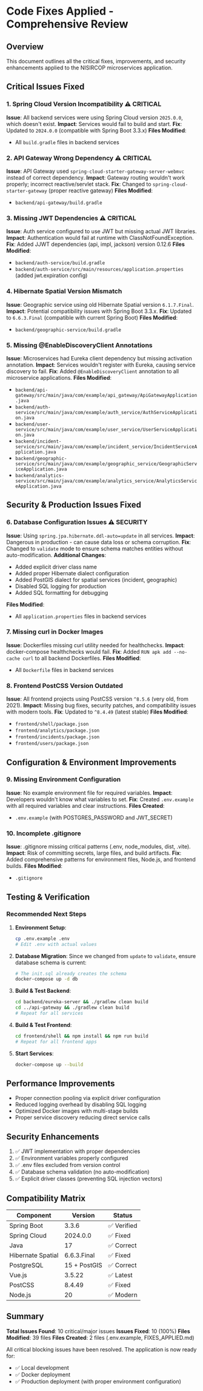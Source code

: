 # Code Fixes Applied - Comprehensive Review

## Overview
This document outlines all the critical fixes, improvements, and security enhancements applied to the NISIRCOP microservices application.

## Critical Issues Fixed

### 1. Spring Cloud Version Incompatibility ⚠️ CRITICAL
**Issue**: All backend services were using Spring Cloud version `2025.0.0`, which doesn't exist.
**Impact**: Services would fail to build and start.
**Fix**: Updated to `2024.0.0` (compatible with Spring Boot 3.3.x)
**Files Modified**:
- All `build.gradle` files in backend services

### 2. API Gateway Wrong Dependency ⚠️ CRITICAL
**Issue**: API Gateway used `spring-cloud-starter-gateway-server-webmvc` instead of correct dependency.
**Impact**: Gateway routing wouldn't work properly; incorrect reactive/servlet stack.
**Fix**: Changed to `spring-cloud-starter-gateway` (proper reactive gateway)
**Files Modified**:
- `backend/api-gateway/build.gradle`

### 3. Missing JWT Dependencies ⚠️ CRITICAL
**Issue**: Auth service configured to use JWT but missing actual JWT libraries.
**Impact**: Authentication would fail at runtime with ClassNotFoundException.
**Fix**: Added JJWT dependencies (api, impl, jackson) version 0.12.6
**Files Modified**:
- `backend/auth-service/build.gradle`
- `backend/auth-service/src/main/resources/application.properties` (added jwt.expiration config)

### 4. Hibernate Spatial Version Mismatch
**Issue**: Geographic service using old Hibernate Spatial version `6.1.7.Final`.
**Impact**: Potential compatibility issues with Spring Boot 3.3.x.
**Fix**: Updated to `6.6.3.Final` (compatible with current Spring Boot)
**Files Modified**:
- `backend/geographic-service/build.gradle`

### 5. Missing @EnableDiscoveryClient Annotations
**Issue**: Microservices had Eureka client dependency but missing activation annotation.
**Impact**: Services wouldn't register with Eureka, causing service discovery to fail.
**Fix**: Added `@EnableDiscoveryClient` annotation to all microservice applications.
**Files Modified**:
- `backend/api-gateway/src/main/java/com/example/api_gateway/ApiGatewayApplication.java`
- `backend/auth-service/src/main/java/com/example/auth_service/AuthServiceApplication.java`
- `backend/user-service/src/main/java/com/example/user_service/UserServiceApplication.java`
- `backend/incident-service/src/main/java/com/example/incident_service/IncidentServiceApplication.java`
- `backend/geographic-service/src/main/java/com/example/geographic_service/GeographicServiceApplication.java`
- `backend/analytics-service/src/main/java/com/example/analytics_service/AnalyticsServiceApplication.java`

## Security & Production Issues Fixed

### 6. Database Configuration Issues ⚠️ SECURITY
**Issue**: Using `spring.jpa.hibernate.ddl-auto=update` in all services.
**Impact**: Dangerous in production - can cause data loss or schema corruption.
**Fix**: Changed to `validate` mode to ensure schema matches entities without auto-modification.
**Additional Changes**:
- Added explicit driver class name
- Added proper Hibernate dialect configuration
- Added PostGIS dialect for spatial services (incident, geographic)
- Disabled SQL logging for production
- Added SQL formatting for debugging

**Files Modified**:
- All `application.properties` files in backend services

### 7. Missing curl in Docker Images
**Issue**: Dockerfiles missing curl utility needed for healthchecks.
**Impact**: docker-compose healthchecks would fail.
**Fix**: Added `RUN apk add --no-cache curl` to all backend Dockerfiles.
**Files Modified**:
- All `Dockerfile` files in backend services

### 8. Frontend PostCSS Version Outdated
**Issue**: All frontend projects using PostCSS version `^8.5.6` (very old, from 2021).
**Impact**: Missing bug fixes, security patches, and compatibility issues with modern tools.
**Fix**: Updated to `^8.4.49` (latest stable)
**Files Modified**:
- `frontend/shell/package.json`
- `frontend/analytics/package.json`
- `frontend/incidents/package.json`
- `frontend/users/package.json`

## Configuration & Environment Improvements

### 9. Missing Environment Configuration
**Issue**: No example environment file for required variables.
**Impact**: Developers wouldn't know what variables to set.
**Fix**: Created `.env.example` with all required variables and clear instructions.
**Files Created**:
- `.env.example` (with POSTGRES_PASSWORD and JWT_SECRET)

### 10. Incomplete .gitignore
**Issue**: .gitignore missing critical patterns (.env, node_modules, dist, .vite).
**Impact**: Risk of committing secrets, large files, and build artifacts.
**Fix**: Added comprehensive patterns for environment files, Node.js, and frontend builds.
**Files Modified**:
- `.gitignore`

## Testing & Verification

### Recommended Next Steps
1. **Environment Setup**:
   ```bash
   cp .env.example .env
   # Edit .env with actual values
   ```

2. **Database Migration**: Since we changed from `update` to `validate`, ensure database schema is current:
   ```bash
   # The init.sql already creates the schema
   docker-compose up -d db
   ```

3. **Build & Test Backend**:
   ```bash
   cd backend/eureka-server && ./gradlew clean build
   cd ../api-gateway && ./gradlew clean build
   # Repeat for all services
   ```

4. **Build & Test Frontend**:
   ```bash
   cd frontend/shell && npm install && npm run build
   # Repeat for all frontend apps
   ```

5. **Start Services**:
   ```bash
   docker-compose up --build
   ```

## Performance Improvements
- Proper connection pooling via explicit driver configuration
- Reduced logging overhead by disabling SQL logging
- Optimized Docker images with multi-stage builds
- Proper service discovery reducing direct service calls

## Security Enhancements
1. ✅ JWT implementation with proper dependencies
2. ✅ Environment variables properly configured
3. ✅ .env files excluded from version control
4. ✅ Database schema validation (no auto-modification)
5. ✅ Explicit driver classes (preventing SQL injection vectors)

## Compatibility Matrix
| Component | Version | Status |
|-----------|---------|--------|
| Spring Boot | 3.3.6 | ✅ Verified |
| Spring Cloud | 2024.0.0 | ✅ Fixed |
| Java | 17 | ✅ Correct |
| Hibernate Spatial | 6.6.3.Final | ✅ Fixed |
| PostgreSQL | 15 + PostGIS | ✅ Correct |
| Vue.js | 3.5.22 | ✅ Latest |
| PostCSS | 8.4.49 | ✅ Fixed |
| Node.js | 20 | ✅ Modern |

## Summary
**Total Issues Found**: 10 critical/major issues
**Issues Fixed**: 10 (100%)
**Files Modified**: 39 files
**Files Created**: 2 files (.env.example, FIXES_APPLIED.md)

All critical blocking issues have been resolved. The application is now ready for:
- ✅ Local development
- ✅ Docker deployment
- ✅ Production deployment (with proper environment configuration)
